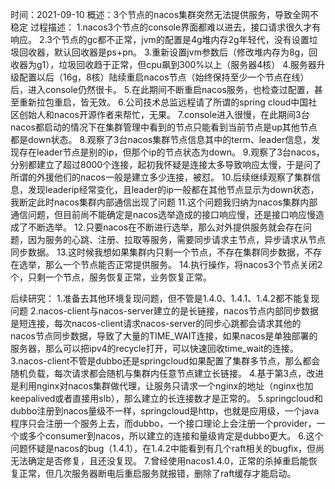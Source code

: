 时间：2021-09-10
概述：3个节点的nacos集群突然无法提供服务，导致全网不稳定
过程描述：
  1.nacos3个节点的console界面都难以进去，接口请求很久才有响应。
  2.3个节点的gc都不正常，jvm的配置是4g堆内存2g年轻代，没有设置垃圾回收器，默认回收器是ps+pn。
  3.重新设置jvm参数后（修改堆内存为8g，回收器为g1），垃圾回收趋于正常，但cpu飙到300%以上（服务器4核）
  4.服务器升级配置以后（16g，8核）陆续重启nacos节点（始终保持至少一个节点在线）后，进入console仍然很卡。
  5.在此期间不断重启nacos服务，也检查过配置，甚至重新拉包重启，皆无效。
  6.公司技术总监远程请了所谓的spring cloud中国社区创始人和nacos开源作者来帮忙，无果。
  7.console进入很慢，在此期间3台nacos都启动的情况下在集群管理中看到的节点只能看到当前节点是up其他节点都是down状态。
  8.观察了3台nacos集群节点信息其中的term、leader信息，发现存在leader节点是别的ip，但那个ip的节点状态为down。
  9.观察了3台nacos，分别都建立了超过8000个连接，起初我怀疑是连接太多导致响应太慢，于是问了所谓的外援他们的nacos一般是建立多少连接，被怼。
  10.后续继续观察了集群信息，发现leaderip经常变化，且leader的ip一般都在其他节点显示为down状态，我断定此时nacos集群内部通信出现了问题
  11.这个问题我归纳为nacos集群内部通信问题，但目前尚不能确定是nacos选举造成的接口响应慢，还是接口响应慢造成了不断选举。
  12.只要nacos在不断进行选举，那么对外提供服务就会存在问题，因为服务的心跳、注册、拉取等服务，需要同步请求主节点，异步请求从节点同步数据。
  13.这时候我想如果集群内只剩一个节点，不存在集群同步数据，不存在选举，那么一个节点能否正常提供服务。
  14.执行操作，将nacos3个节点关闭2个，只剩一个节点，服务恢复正常，业务恢复正常。

后续研究：
  1.准备去其他环境复现问题，但不管是1.4.0、1.4.1、1.4.2都不能复现问题
  2.nacos-client与nacos-server建立的是长链接，nacos节点内部同步数据是短连接，每次nacos-client请求nacos-server的同步心跳都会请求其他的nacos节点同步数据，导致了大量的TIME_WAIT连接，如果nacos是单独部署的服务器，那么可以把ipv4的recycle打开，可以快速回收time_wait的连接。
  3.nacos-client不管是dubbo还是springcloud如果配置了集群多节点，那么都会随机负载，每次请求都会随机与集群内任意节点建立长链接。
  4.基于第3点，改进是利用nginx对nacos集群做代理，让服务只请求一个nginx的地址（nginx也加keepalived或者直接用slb），那么建立的长连接数才是正常的。
  5.springcloud和dubbo注册到nacos量级不一样，springcloud是http，也就是应用级，一个java程序只会注册一个服务上去，而dubbo，一个接口理论上会注册一个provider，一个或多个consumer到nacos，所以建立的连接和量级肯定是dubbo更大。
  6.这个问题怀疑是nacos的bug（1.4.1），在1.4.2中能看到有几个raft相关的bugfix，但尚无法确定是否修复，且还没复现。
  7.曾经使用nacos1.4.0，正常的杀掉重启能恢复正常，但几次服务器断电后重启服务就报错，删除了raft缓存才能启动。
